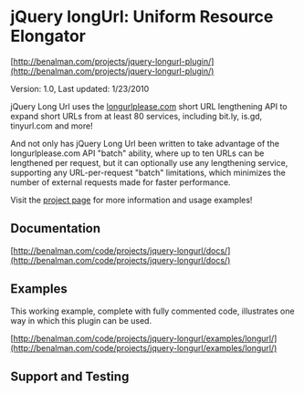 # jQuery longUrl: Uniform Resource Elongator #
[http://benalman.com/projects/jquery-longurl-plugin/](http://benalman.com/projects/jquery-longurl-plugin/)

Version: 1.0, Last updated: 1/23/2010

jQuery Long Url uses the [longurlplease.com](http://longurlplease.com/) short URL lengthening API to expand short URLs from at least 80 services, including bit.ly, is.gd, tinyurl.com and more!

And not only has jQuery Long Url been written to take advantage of the longurlplease.com API "batch" ability, where up to ten URLs can be lengthened per request, but it can optionally use any lengthening service, supporting any URL-per-request "batch" limitations, which minimizes the number of external requests made for faster performance.

Visit the [project page](http://benalman.com/projects/jquery-longurl-plugin/) for more information and usage examples!


## Documentation ##
[http://benalman.com/code/projects/jquery-longurl/docs/](http://benalman.com/code/projects/jquery-longurl/docs/)


## Examples ##
This working example, complete with fully commented code, illustrates one way
in which this plugin can be used.

[http://benalman.com/code/projects/jquery-longurl/examples/longurl/](http://benalman.com/code/projects/jquery-longurl/examples/longurl/)  

## Support and Testing ##
Information about what version or versions of jQuery this plugin has been
tested with, what browsers it has been tested in, and where the unit tests
reside (so you can test it yourself).

### jQuery Versions ###
1.3.2, 1.4.1

### Browsers Tested ###
Internet Explorer 6-8, Firefox 2-3.6, Safari 3-4, Chrome, Opera 9.6-10.1.

### Unit Tests ###
[http://benalman.com/code/projects/jquery-longurl/unit/](http://benalman.com/code/projects/jquery-longurl/unit/)


## Release History ##

1.0   - (1/23/2010) Initial release


## License ##
Copyright (c) 2010 "Cowboy" Ben Alman  
Dual licensed under the MIT and GPL licenses.  
[http://benalman.com/about/license/](http://benalman.com/about/license/)
